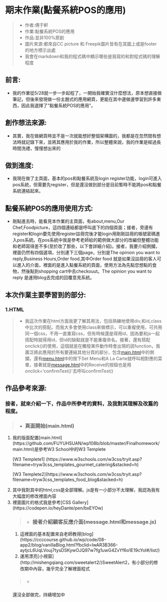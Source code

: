 # 期末作業(點餐系統POS的應用)
>* 作者:傅于軒
>* 作業:點餐系統POS的應用
>* 作品:並非100%原創
>* 圖片來源:都來自CC picture 和 Freepik圖片皆有在其圖上或是footer 的地方標示出處
>* 我會在markdown和我的程式碼中顯示哪些是我寫的和對程式碼的理解程度
## 前言:
* 我的作業從5/28就一步一步起程了，一開始我確實沒什麼想法，原本想直接做筆記，但後來發現做一份主題式的應用網頁，更能在其中邊做邊學習到許多東西，因此我選擇了"點餐系統POS的應用"。
## 創作想法來源:
* 其實，我在做網頁時並不是一次就能想好整個架構圖的，我都是在忽然間有想法時就記錄下來，並將其應用於我的作業，所以整體來說，我的作業是經過長時間洗禮，慢慢想出來的
## 做到進度:
* 我現在做了主頁面，基本的pos和點餐系統及login register功能，login可進入pos系統，但需要先register，但是還沒做到部分是目前暫時不能將pos和點餐系統連結起來。
## 點餐系統POS的應用使用方式:
* 剛點進去時，能看見本作業的主頁面，有about,menu,Our Chef,Foodpicture，這四個連結都是呼叫底下的四個頁面；接者，旁邊有register和login要先使用register註冊完後才能login用剛剛註冊的帳號密碼進入pos系統。在pos系統中我是參考老師給的範例做大部分的改編但整體功能和老師寫得差不多(至於改了那些，以下會詳細介紹)。接者，我要介紹側攔，裡面仍然有四個選項，分別連下三個page，分別是The opinion you want to reply,Business Hours,Order food,其中Order food 就是如果沒註冊的客人可以進入的介面，裡面的是進入點餐系統的頁面，使用方法為先點您想點的食物，然後點到shopping cart中去checkouut。The opinion you want to reply 是運用blog去完成的回覆意見系統。
## 本次作業主要學習到的部分:
### 1.HTML
>* 我這次作業在html方面我更了解其用法，包括熟練地使用div,和id,class中比次的搭配。而我大多會使用class來做標示，可以重複使用，可共用同一個css，不用一直重寫css，但有時候還是得用id，因為要和js一起搭配時就得用id，但id的缺點就是不能重複命名。接著，還有搭配onclick()的使用，這個就是在觸發某件動作時會出現的該function，我廣泛將此應用於所有要連結其他分頁的部分，包含[main.html](main.html)中的側攔，還有[menu.html](menu.html)中的按下Set Menu和A La Carte就呼叫相對應的菜單，接著就是[message.html](message.html)中的Receive的按鈕也是用onclick='confirmTest()'去呼叫confirmTest()
## 作品參考來源:
### 接者，就來介紹一下，作品中所參考的資料，及我對其理解及改篇的程度。
> * <h3>頁面開始(main.html)</h3>
<ol>
<li>我的版面配置[main.html](https://github.com/FUYUHSUAN/wp108b/blob/master/Finalhomework/main.html)是參考W3 School中的W3 Templete
<p> [W3 Templete1]    (https://www.w3schools.com/w3css/tryit.asp?        filename=tryw3css_templates_gourmet_catering&stacked=h)</p>
<p> [W3 Templete2](https://www.w3schools.com/w3css/tryit.asp?filename=tryw3css_templates_food_blog&stacked=h)</p></li>
<li>其中我對其中的html,css是全部理解。js是有一小部分不太理解，我認為我有大幅度的修改裡面內容</li>
<li>裡面圖片的格式我是參考[CSS Gallery](https://codepen.io/heyDante/pen/bxEYOw)</li>
</ol>
<ol>
  
> * <h3> 接者介紹顧客反應介面(message.html和message.js)</h3>
 <ol>
<li>這裡面的基本配置來自老師教得[blog](https://ccccourse.github.io/wp/code/08-app2/blog/vanillaBlog.html?fbclid=IwAR3B366-aytjcL6UqLVouj7tysDSKywOJQ97w7fg1uwG4ZvYf6o1E19cYoI#/list/)</li>
<li>運用漂亮[小視窗](http://mishengqiang.com/sweetalert2/)SweetAlert2，有小部分的修改期中內容，幾乎完全了解裡面程式</li>
</ol>
  
> * <h3></h3>
  
<p>還沒全部做完，持續增加中</p>
 
 
